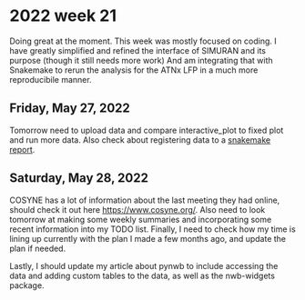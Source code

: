 # 2022 week 21

Doing great at the moment.
This week was mostly focused on coding.
I have greatly simplified and refined the interface of SIMURAN and its purpose (though it still needs more work)
And am integrating that with Snakemake to rerun the analysis for the ATNx LFP in a much more reproducibile manner.


## Friday, May 27, 2022

Tomorrow need to upload data and compare interactive_plot to fixed plot and run more data.
Also check about registering data to a [snakemake report](https://snakemake.readthedocs.io/en/stable/snakefiles/reporting.html).

## Saturday, May 28, 2022

COSYNE has a lot of information about the last meeting they had online, should check it out here https://www.cosyne.org/.
Also need to look tomorrow at making some weekly summaries and incorporating some recent information into my TODO list.
Finally, I need to check how my time is lining up currently with the plan I made a few months ago, and update the plan if needed.

Lastly, I should update my article about pynwb to include accessing the data and adding custom tables to the data, as well as the nwb-widgets package.
